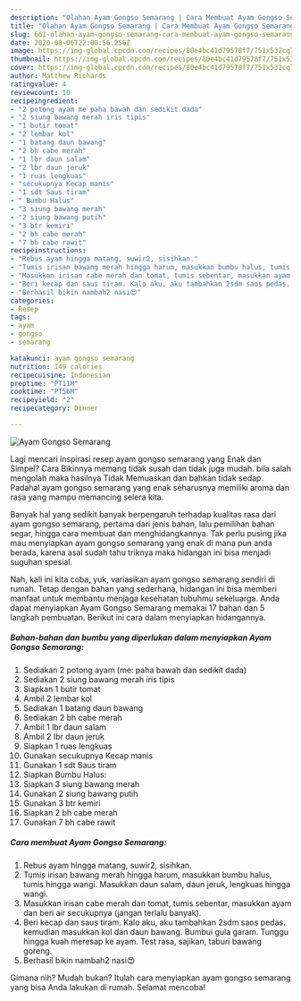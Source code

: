 ```yaml
---
description: "Olahan Ayam Gongso Semarang | Cara Membuat Ayam Gongso Semarang Yang Sedap"
title: "Olahan Ayam Gongso Semarang | Cara Membuat Ayam Gongso Semarang Yang Sedap"
slug: 661-olahan-ayam-gongso-semarang-cara-membuat-ayam-gongso-semarang-yang-sedap
date: 2020-08-06T22:00:56.256Z
image: https://img-global.cpcdn.com/recipes/80e4bc41d79578f7/751x532cq70/ayam-gongso-semarang-foto-resep-utama.jpg
thumbnail: https://img-global.cpcdn.com/recipes/80e4bc41d79578f7/751x532cq70/ayam-gongso-semarang-foto-resep-utama.jpg
cover: https://img-global.cpcdn.com/recipes/80e4bc41d79578f7/751x532cq70/ayam-gongso-semarang-foto-resep-utama.jpg
author: Matthew Richards
ratingvalue: 4
reviewcount: 10
recipeingredient:
- "2 potong ayam me paha bawah dan sedikit dada"
- "2 siung bawang merah iris tipis"
- "1 butir tomat"
- "2 lembar kol"
- "1 batang daun bawang"
- "2 bh cabe merah"
- "1 lbr daun salam"
- "2 lbr daun jeruk"
- "1 ruas lengkuas"
- "secukupnya Kecap manis"
- "1 sdt Saus tiram"
- " Bumbu Halus"
- "3 siung bawang merah"
- "2 siung bawang putih"
- "3 btr kemiri"
- "2 bh cabe merah"
- "7 bh cabe rawit"
recipeinstructions:
- "Rebus ayam hingga matang, suwir2, sisihkan."
- "Tumis irisan bawang merah hingga harum, masukkan bumbu halus, tumis hingga wangi. Masukkan daun salam, daun jeruk, lengkuas hingga wangi."
- "Masukkan irisan cabe merah dan tomat, tumis sebentar, masukkan ayam dan beri air secukupnya (jangan terlalu banyak)."
- "Beri kecap dan saus tiram. Kalo aku, aku tambahkan 2sdm saos pedas. kemudian masukkan kol dan daun bawang. Bumbui gula garam. Tunggu hingga kuah meresap ke ayam. Test rasa, sajikan, taburi bawang goreng."
- "Berhasil bikin nambah2 nasi😍"
categories:
- Resep
tags:
- ayam
- gongso
- semarang

katakunci: ayam gongso semarang 
nutrition: 149 calories
recipecuisine: Indonesian
preptime: "PT11M"
cooktime: "PT56M"
recipeyield: "2"
recipecategory: Dinner

---
```



![Ayam Gongso Semarang](https://img-global.cpcdn.com/recipes/80e4bc41d79578f7/751x532cq70/ayam-gongso-semarang-foto-resep-utama.jpg)

Lagi mencari inspirasi resep ayam gongso semarang yang Enak dan Simpel? Cara Bikinnya memang tidak susah dan tidak juga mudah. bila salah mengolah maka hasilnya Tidak Memuaskan dan bahkan tidak sedap. Padahal ayam gongso semarang yang enak seharusnya memiliki aroma dan rasa yang mampu memancing selera kita.

Banyak hal yang sedikit banyak berpengaruh terhadap kualitas rasa dari ayam gongso semarang, pertama dari jenis bahan, lalu pemilihan bahan segar, hingga cara membuat dan menghidangkannya. Tak perlu pusing jika mau menyiapkan ayam gongso semarang yang enak di mana pun anda berada, karena asal sudah tahu triknya maka hidangan ini bisa menjadi suguhan spesial.




Nah, kali ini kita coba, yuk, variasikan ayam gongso semarang sendiri di rumah. Tetap dengan bahan yang sederhana, hidangan ini bisa memberi manfaat untuk membantu menjaga kesehatan tubuhmu sekeluarga. Anda dapat menyiapkan Ayam Gongso Semarang memakai 17 bahan dan 5 langkah pembuatan. Berikut ini cara dalam menyiapkan hidangannya.

<!--inarticleads1-->

##### Bahan-bahan dan bumbu yang diperlukan dalam menyiapkan Ayam Gongso Semarang:

1. Sediakan 2 potong ayam (me: paha bawah dan sedikit dada)
1. Sediakan 2 siung bawang merah iris tipis
1. Siapkan 1 butir tomat
1. Ambil 2 lembar kol
1. Sediakan 1 batang daun bawang
1. Sediakan 2 bh cabe merah
1. Ambil 1 lbr daun salam
1. Ambil 2 lbr daun jeruk
1. Siapkan 1 ruas lengkuas
1. Gunakan secukupnya Kecap manis
1. Gunakan 1 sdt Saus tiram
1. Siapkan  Bumbu Halus:
1. Siapkan 3 siung bawang merah
1. Gunakan 2 siung bawang putih
1. Gunakan 3 btr kemiri
1. Siapkan 2 bh cabe merah
1. Gunakan 7 bh cabe rawit




<!--inarticleads2-->

##### Cara membuat Ayam Gongso Semarang:

1. Rebus ayam hingga matang, suwir2, sisihkan.
1. Tumis irisan bawang merah hingga harum, masukkan bumbu halus, tumis hingga wangi. Masukkan daun salam, daun jeruk, lengkuas hingga wangi.
1. Masukkan irisan cabe merah dan tomat, tumis sebentar, masukkan ayam dan beri air secukupnya (jangan terlalu banyak).
1. Beri kecap dan saus tiram. Kalo aku, aku tambahkan 2sdm saos pedas. kemudian masukkan kol dan daun bawang. Bumbui gula garam. Tunggu hingga kuah meresap ke ayam. Test rasa, sajikan, taburi bawang goreng.
1. Berhasil bikin nambah2 nasi😍




Gimana nih? Mudah bukan? Itulah cara menyiapkan ayam gongso semarang yang bisa Anda lakukan di rumah. Selamat mencoba!
